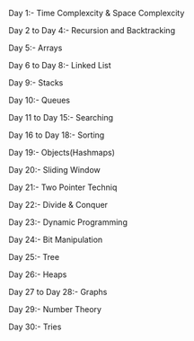 Day 1:- Time Complexcity & Space Complexcity

Day 2 to Day 4:- Recursion and Backtracking

Day 5:- Arrays

Day 6 to Day 8:- Linked List

Day 9:- Stacks 

Day 10:- Queues

Day 11 to Day 15:- Searching

Day 16 to Day 18:- Sorting

Day 19:- Objects(Hashmaps)

Day 20:- Sliding Window

Day 21:- Two Pointer Techniq

Day 22:- Divide & Conquer

Day 23:- Dynamic Programming

Day 24:- Bit Manipulation

Day 25:- Tree

Day 26:- Heaps

Day 27 to Day 28:- Graphs 

Day 29:- Number Theory

Day 30:- Tries
